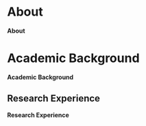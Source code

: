 # About
**About**

# Academic Background
**Academic Background**



## Research Experience
**Research Experience**

